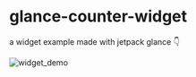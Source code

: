 # glance-counter-widget
a widget example made with jetpack glance 👇




![widget_demo](https://user-images.githubusercontent.com/44711480/160289801-066c857d-1e46-4340-adc5-7978201b278e.gif)

